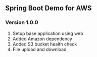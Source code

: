 ## Spring Boot Demo for AWS

### Version 1.0.0

1. Setup base application using web
2. Added Amazon dependency
3. Added S3 bucket health check
4. File upload and download